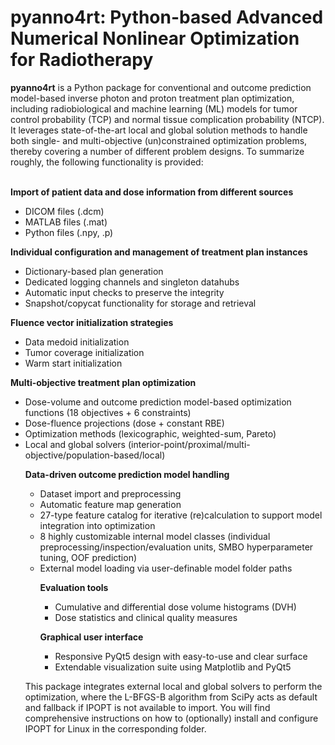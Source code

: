 # pyanno4rt: Python-based Advanced Numerical Nonlinear Optimization for Radiotherapy

<b>pyanno4rt</b> is a Python package for conventional and outcome prediction model-based inverse photon and proton treatment plan optimization, including radiobiological and machine learning (ML) models for tumor control probability (TCP) and normal tissue complication probability (NTCP). It leverages state-of-the-art local and global solution methods to handle both single- and multi-objective (un)constrained optimization problems, thereby covering a number of different problem designs. To summarize roughly, the following functionality is provided:<br/><br/>

<b>Import of patient data and dose information from different sources </b>
		<br>
		<ul> 
			<li> DICOM files (.dcm) </li>
			<li> MATLAB files (.mat) </li>
			<li> Python files (.npy, .p) </li>
		</ul>

<b>Individual configuration and management of treatment plan instances</b> 
		<br>
		<ul> 
			<li> Dictionary-based plan generation </li>
			<li> Dedicated logging channels and singleton datahubs </li>
			<li> Automatic input checks to preserve the integrity </li>
			<li> Snapshot/copycat functionality for storage and retrieval </li>
		</ul>

<b>Fluence vector initialization strategies</b>
		<br>
		<ul> 
			<li> Data medoid initialization </li>
			<li> Tumor coverage initialization </li>
			<li> Warm start initialization </li>
		</ul>

<b>Multi-objective treatment plan optimization</b>
		<br>
		<ul>
			<li> Dose-volume and outcome prediction model-based optimization functions (18 objectives + 6 constraints) </li>
			<li> Dose-fluence projections (dose + constant RBE) </li>
			<li> Optimization methods (lexicographic, weighted-sum, Pareto) </li>
			<li> Local and global solvers (interior-point/proximal/multi-objective/population-based/local) </li>

<b>Data-driven outcome prediction model handling</b>
		<br>
		<ul> 
			<li> Dataset import and preprocessing </li>
			<li> Automatic feature map generation </li>
			<li> 27-type feature catalog for iterative (re)calculation to support model integration into optimization </li>
			<li> 8 highly customizable internal model classes (individual preprocessing/inspection/evaluation units, SMBO hyperparameter tuning, OOF prediction) </li>
			<li> External model loading via user-definable model folder paths </li>

<b>Evaluation tools</b>
		<br>
		<ul>
			<li> Cumulative and differential dose volume histograms (DVH) </li>
			<li> Dose statistics and clinical quality measures </li>
		</ul>

<b>Graphical user interface</b>
		<br>
		<ul>
			<li> Responsive PyQt5 design with easy-to-use and clear surface </li>
			<li> Extendable visualization suite using Matplotlib and PyQt5 </li>
		</ul>
</ul>
This package integrates external local and global solvers to perform the optimization, where the L-BFGS-B algorithm from SciPy acts as default and fallback if IPOPT is not available to import. You will find comprehensive instructions on how to (optionally) install and configure IPOPT for Linux in the corresponding folder.
